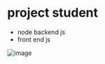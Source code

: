 # project student

- node backend js
- front end js

![image]([https://dribbble.com/shots/15426947-Covid-19-Dashboard-for-Admin](https://cdn.dribbble.com/users/3619571/screenshots/15426947/media/f63c7a078d9523ad6cb389f4ce6f59b0.jpg?resize=1000x750&vertical=center)https://cdn.dribbble.com/users/3619571/screenshots/15426947/media/f63c7a078d9523ad6cb389f4ce6f59b0.jpg?resize=1000x750&vertical=center)
